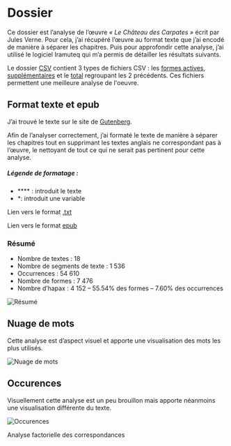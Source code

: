 # Dossier
Ce dossier est l’analyse de l’œuvre *« Le Château des Carpates »* écrit par Jules Verne. Pour cela, j’ai récupéré l’œuvre au format texte que j’ai encodé de manière à séparer les chapitres. Puis pour approfondir cette analyse, j’ai utilisé le logiciel Iramuteq qui m’a permis de détailler les résultats suivants.

Le dossier [CSV](https://github.com/hersanto/ChateaudesCarpathes/tree/master/CSV) contient 3 types de fichiers CSV : les [formes actives](https://github.com/hersanto/ChateaudesCarpathes/blob/master/CSV/formes_actives.csv), [supplémentaires](https://github.com/hersanto/ChateaudesCarpathes/blob/master/CSV/formes_suppl%C3%A9mentaires.csv) et le [total](https://github.com/hersanto/ChateaudesCarpathes/blob/master/CSV/total.csv) regroupant les 2 précédents. Ces fichiers permettent une meilleure analyse de l'oeuvre.

## Format texte et epub
J’ai trouvé le texte sur le site de [Gutenberg](http://www.gutenberg.org/files/5082/5082-0.txt).

Afin de l’analyser correctement, j’ai formaté le texte de manière à séparer les chapitres tout en supprimant les textes anglais ne correspondant pas à l’œuvre, le nettoyant de tout ce qui ne serait pas pertinent pour cette analyse.

##### Légende de formatage :
* **** : introduit le texte
* *: introduit une variable

Lien vers le format [.txt](https://github.com/hersanto/ChateaudesCarpathes/blob/master/ChateauDesCarpates.txt)

Lien vers le format [epub](https://github.com/hersanto/ChateaudesCarpathes/blob/master/chateauDesCarpates.epub)

### Résumé
* Nombre de textes : 18
* Nombre de segments de texte : 1 536
* Occurrences : 54 610
* Nombre de formes : 7 476
* Nombre d’hapax : 4 152 – 55.54% des formes – 7.60% des occurrences

![Résumé](https://github.com/hersanto/ChateaudesCarpathes/blob/master/Visualisation%20-%20Images/zipf.png)

## Nuage de mots
Cette analyse est d’aspect visuel et apporte une visualisation des mots les plus utilisés.

![Nuage de mots](https://github.com/hersanto/ChateaudesCarpathes/blob/master/Visualisation%20-%20Images/nuage_1.png)

## Occurences

Visuellement cette analyse est un peu brouillon mais apporte néanmoins une visualisation différente du texte.

![Occurences](https://github.com/hersanto/ChateaudesCarpathes/blob/master/Visualisation%20-%20Images/graph_simi_1.png)


Analyse factorielle des correspondances
